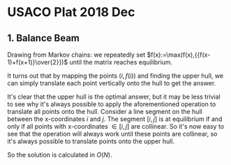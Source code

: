 # USACO Plat 2018 Dec

## 1. Balance Beam
Drawing from Markov chains: we repeatedly set $f(x):=\max(f(x),{{f(x-1)+f(x+1)}\over{2}})$ until the matrix reaches equilibrium.

It turns out that by mapping the points $(i,f(i))$ and finding the upper hull, we can simply translate each point vertically onto the hull to get the answer.

It's clear that the upper hull is the optimal answer, but it may be less trivial to see why it's always possible to apply the aforementioned operation to translate all points onto the hull. Consider a line segment on the hull between the x-coordinates $i$ and $j$. The segment $[i,j]$ is at equilibrium if and only if all points with x-coordinates $\in[i,j]$ are collinear. So it's now easy to see that the operation will always work until these points are collinear, so it's always possible to translate points onto the upper hull.

So the solution is calculated in $O(N)$.